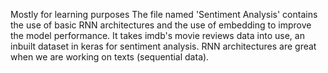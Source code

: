 Mostly for learning purposes
The file named 'Sentiment Analysis' contains the use of basic RNN architectures and the use of embedding to improve the model performance. It takes imdb's movie reviews data into use, an inbuilt dataset in keras for sentiment analysis. RNN architectures are great when we are working on texts (sequential data).
